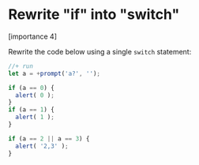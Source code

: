 # Rewrite "if" into "switch"

[importance 4]

Rewrite the code below using a single `switch` statement:

```js
//+ run
let a = +prompt('a?', '');

if (a == 0) {
  alert( 0 );
}
if (a == 1) {
  alert( 1 );
}

if (a == 2 || a == 3) {
  alert( '2,3' );
}
```

